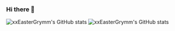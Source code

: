 ### Hi there 👋

![xxEasterGrymm's GitHub stats](https://github-readme-stats.vercel.app/api?username=xxEasterGrymm&hide=contribs,prs)
![xxEasterGrymm's GitHub stats](https://github-readme-stats.vercel.app/api?username=xxEasterGrymm&show_icons=true)


<!--
**xxEasterGrymm/xxEasterGrymm** is a ✨ _special_ ✨ repository because its `README.md` (this file) appears on your GitHub profile.

Here are some ideas to get you started:

- 🔭 I’m currently working on ...
- 🌱 I’m currently learning ...
- 👯 I’m looking to collaborate on ...
- 🤔 I’m looking for help with ...
- 💬 Ask me about ...
- 📫 How to reach me: ...
- 😄 Pronouns: ...
- ⚡ Fun fact: ...
-->
